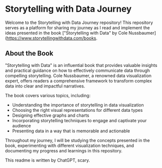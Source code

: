# Storytelling with Data Journey

Welcome to the Storytelling with Data Journey repository! This repository serves as a platform for sharing my journey as I read and implement the ideas presented in the book ["Storytelling with Data" by Cole Nussbaumer](https://www.storytellingwithdata.com/books.

## About the Book

"Storytelling with Data" is an influential book that provides valuable insights and practical guidance on how to effectively communicate data through compelling storytelling. Cole Nussbaumer, a renowned data visualization expert, offers readers a comprehensive framework to transform complex data into clear and impactful narratives.

The book covers various topics, including:

- Understanding the importance of storytelling in data visualization
- Choosing the right visual representations for different data types
- Designing effective graphs and charts
- Incorporating storytelling techniques to engage and captivate your audience
- Presenting data in a way that is memorable and actionable

Throughout my journey, I will be studying the concepts presented in the book, experimenting with different visualization techniques, and documenting my progress and learnings in this repository.

This readme is written by ChatGPT, scary.